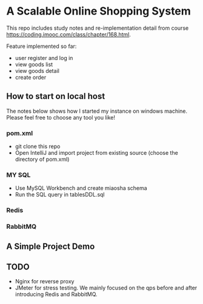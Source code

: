 # A Scalable Online Shopping System

This repo includes study notes and re-implementation detail from course https://coding.imooc.com/class/chapter/168.html.

Feature implemented so far:
* user register and log in
* view goods list
* view goods detail
* create order

## How to start on local host 
The notes below shows how I started my instance on windows machine. Please feel free to choose any tool you like!
### pom.xml
* git clone this repo
* Open IntelliJ and import project from existing source (choose the directory of pom.xml)
### MY SQL
* Use MySQL Workbench and create miaosha schema
* Run the SQL query in tablesDDL.sql
### Redis
### RabbitMQ

## A Simple Project Demo 


## TODO
* Nginx for reverse proxy
* JMeter for stress testing. We mainly focused on the qps before and after introducing Redis and RabbitMQ.
